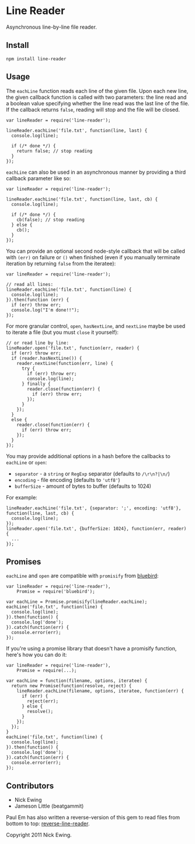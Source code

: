 Line Reader
===========

Asynchronous line-by-line file reader.

Install
-------

`npm install line-reader`

Usage
-----

The `eachLine` function reads each line of the given file.  Upon each new line,
the given callback function is called with two parameters: the line read and a
boolean value specifying whether the line read was the last line of the file.
If the callback returns `false`, reading will stop and the file will be closed.

    var lineReader = require('line-reader');

    lineReader.eachLine('file.txt', function(line, last) {
      console.log(line);

      if (/* done */) {
        return false; // stop reading
      }
    });

`eachLine` can also be used in an asynchronous manner by providing a third
callback parameter like so:

    var lineReader = require('line-reader');

    lineReader.eachLine('file.txt', function(line, last, cb) {
      console.log(line);

      if (/* done */) {
        cb(false); // stop reading
      } else {
        cb();
      }
    });

You can provide an optional second node-style callback that will be called with
`(err)` on failure or `()` when finished (even if you manually terminate iteration
by returning `false` from the iteratee):

    var lineReader = require('line-reader');

    // read all lines:
    lineReader.eachLine('file.txt', function(line) {
      console.log(line);
    }).then(function (err) {
      if (err) throw err;
      console.log("I'm done!!");
    });

For more granular control, `open`, `hasNextLine`, and `nextLine` maybe be used
to iterate a file (but you must `close` it yourself):

    // or read line by line:
    lineReader.open('file.txt', function(err, reader) {
      if (err) throw err;
      if (reader.hasNextLine()) {
        reader.nextLine(function(err, line) {
          try {
            if (err) throw err;
            console.log(line);
          } finally {
            reader.close(function(err) {
              if (err) throw err;          
            });
          }
        });
      }
      else {
        reader.close(function(err) {
          if (err) throw err;          
        });
      }
    });

You may provide additional options in a hash before the callbacks to `eachLine` or `open`:
* `separator`   - a `string` or `RegExp` separator (defaults to `/\r\n?|\n/`)
* `encoding`    - file encoding (defaults to `'utf8'`)
* `bufferSize`  - amount of bytes to buffer (defaults to 1024)

For example:

    lineReader.eachLine('file.txt', {separator: ';', encoding: 'utf8'}, function(line, last, cb) {
      console.log(line);
    });
    lineReader.open('file.txt', {bufferSize: 1024}, function(err, reader) {
      ...
    }); 

Promises
--------

`eachLine` and `open` are compatible with `promisify` from [bluebird](https://github.com/petkaantonov/bluebird/blob/master/API.md#promisepromisifyfunction-nodefunction--dynamic-receiver---function):

    var lineReader = require('line-reader'),
        Promise = require('bluebird');

    var eachLine = Promise.promisify(lineReader.eachLine);
    eachLine('file.txt', function(line) {
      console.log(line);
    }).then(function() {
      console.log('done');
    }).catch(function(err) {
      console.error(err);
    });

If you're using a promise library that doesn't have a promisify function, here's how you can do it:

    var lineReader = require('line-reader'),
        Promise = require(...);

    var eachLine = function(filename, options, iteratee) {
      return new Promise(function(resolve, reject) {
        lineReader.eachLine(filename, options, iteratee, function(err) {
          if (err) {
            reject(err);
          } else {
            resolve();
          }
        });
      });
    }
    eachLine('file.txt', function(line) {
      console.log(line);
    }).then(function() {
      console.log('done');
    }).catch(function(err) {
      console.error(err);
    });

Contributors
------------

* Nick Ewing
* Jameson Little (beatgammit)

Paul Em has also written a reverse-version of this gem to read files from bottom to top: [reverse-line-reader](https://github.com/paul-em/reverse-line-reader).

Copyright 2011 Nick Ewing.
